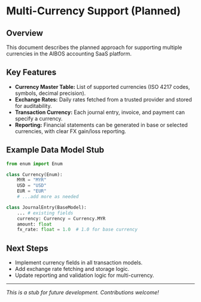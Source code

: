 # Multi-Currency Support (Planned)

## Overview
This document describes the planned approach for supporting multiple currencies in the AIBOS accounting SaaS platform.

## Key Features
- **Currency Master Table:** List of supported currencies (ISO 4217 codes, symbols, decimal precision).
- **Exchange Rates:** Daily rates fetched from a trusted provider and stored for auditability.
- **Transaction Currency:** Each journal entry, invoice, and payment can specify a currency.
- **Reporting:** Financial statements can be generated in base or selected currencies, with clear FX gain/loss reporting.

## Example Data Model Stub
```python
from enum import Enum

class Currency(Enum):
    MYR = "MYR"
    USD = "USD"
    EUR = "EUR"
    # ...add more as needed

class JournalEntry(BaseModel):
    ... # existing fields
    currency: Currency = Currency.MYR
    amount: float
    fx_rate: float = 1.0  # 1.0 for base currency
```

## Next Steps
- Implement currency fields in all transaction models.
- Add exchange rate fetching and storage logic.
- Update reporting and validation logic for multi-currency.

---
*This is a stub for future development. Contributions welcome!*
